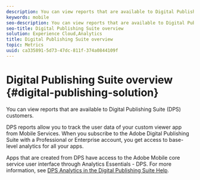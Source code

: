 ```yaml
---
description: You can view reports that are available to Digital Publishing Suite (DPS) customers.
keywords: mobile
seo-description: You can view reports that are available to Digital Publishing Suite (DPS) customers.
seo-title: Digital Publishing Suite overview
solution: Experience Cloud,Analytics
title: Digital Publishing Suite overview
topic: Metrics
uuid: ca335891-5d73-47dc-811f-374a0844109f
---
```


# Digital Publishing Suite overview {#digital-publishing-solution}

You can view reports that are available to Digital Publishing Suite (DPS) customers.

DPS reports allow you to track the user data of your custom viewer app from Mobile Services. When you subscribe to the Adobe Digital Publishing Suite with a Professional or Enterprise account, you get access to base-level analytics for all your apps.

Apps that are created from DPS have access to the Adobe Mobile core service user interface through Analytics Essentials - DPS. For more information, see [DPS Analytics in the Digital Publishing Suite Help](https://helpx.adobe.com/digital-publishing-suite/help/omniture-analytics.html).